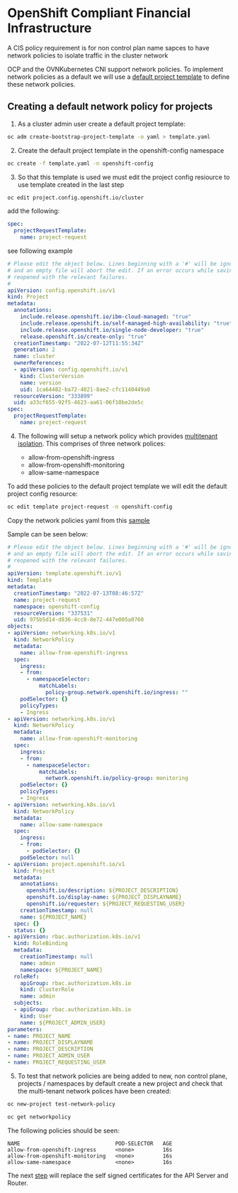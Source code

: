 # OpenShift Compliant Financial Infrastructure

A CIS policy requirement is for non control plan name sapces to have network policies to isolate traffic in the cluster network

OCP and the OVNKubernetes CNI support network policies. To implement network policies as a default we will use a [default project template](https://docs.openshift.com/container-platform/4.10/networking/network_policy/default-network-policy.html) to define these network policies.


## Creating a default network policy for projects


1. As a cluster admin user create a default project template:

```bash
oc adm create-bootstrap-project-template -o yaml > template.yaml
```

2. Create the default project template in the openshift-config namespace

```bash
oc create -f template.yaml -n openshift-config
```

3. So that this template is used we must edit the project config resiource to use template created in the last step

```bash
oc edit project.config.openshift.io/cluster
```
add the following:

```yaml
spec:
  projectRequestTemplate:
    name: project-request
```
see following example

```yaml
# Please edit the object below. Lines beginning with a '#' will be ignored,
# and an empty file will abort the edit. If an error occurs while saving this file will be
# reopened with the relevant failures.
#
apiVersion: config.openshift.io/v1
kind: Project
metadata:
  annotations:
    include.release.openshift.io/ibm-cloud-managed: "true"
    include.release.openshift.io/self-managed-high-availability: "true"
    include.release.openshift.io/single-node-developer: "true"
    release.openshift.io/create-only: "true"
  creationTimestamp: "2022-07-12T11:55:34Z"
  generation: 2
  name: cluster
  ownerReferences:
  - apiVersion: config.openshift.io/v1
    kind: ClusterVersion
    name: version
    uid: 1ca64482-ba72-4021-8ae2-cfc1140449a8
  resourceVersion: "333899"
  uid: a33cf655-92f5-4623-aa61-06f10be2de5c
spec:
  projectRequestTemplate:
    name: project-request
```


4. The following will setup a network policy which provides [multitenant isolation](https://docs.openshift.com/container-platform/4.10/networking/network_policy/multitenant-network-policy.html). This comprises of three network polices:

    - allow-from-openshift-ingress
    - allow-from-openshift-monitoring
    - allow-same-namespace

To add these policies to the default project template we will edit the default project config resource:

```bash
oc edit template project-request -n openshift-config
```

Copy the network policies yaml from this [sample](/accelerators/kubernetes/ocp/gcp/03_default_network_policy/multi_tenant_isolation_netpol.yaml) 

Sample can be seen below:

```yaml
# Please edit the object below. Lines beginning with a '#' will be ignored,
# and an empty file will abort the edit. If an error occurs while saving this file will be
# reopened with the relevant failures.
#
apiVersion: template.openshift.io/v1
kind: Template
metadata:
  creationTimestamp: "2022-07-13T08:46:57Z"
  name: project-request
  namespace: openshift-config
  resourceVersion: "337531"
  uid: 975b5d14-d836-4cc8-8e72-447e005a0760
objects:
- apiVersion: networking.k8s.io/v1
  kind: NetworkPolicy
  metadata:
    name: allow-from-openshift-ingress
  spec:
    ingress:
    - from:
      - namespaceSelector:
          matchLabels:
            policy-group.network.openshift.io/ingress: ""
    podSelector: {}
    policyTypes:
    - Ingress
- apiVersion: networking.k8s.io/v1
  kind: NetworkPolicy
  metadata:
    name: allow-from-openshift-monitoring
  spec:
    ingress:
    - from:
      - namespaceSelector:
          matchLabels:
            network.openshift.io/policy-group: monitoring
    podSelector: {}
    policyTypes:
    - Ingress
- apiVersion: networking.k8s.io/v1
  kind: NetworkPolicy
  metadata:
    name: allow-same-namespace
  spec:
    ingress:
    - from:
      - podSelector: {}
    podSelector: null
- apiVersion: project.openshift.io/v1
  kind: Project
  metadata:
    annotations:
      openshift.io/description: ${PROJECT_DESCRIPTION}
      openshift.io/display-name: ${PROJECT_DISPLAYNAME}
      openshift.io/requester: ${PROJECT_REQUESTING_USER}
    creationTimestamp: null
    name: ${PROJECT_NAME}
  spec: {}
  status: {}
- apiVersion: rbac.authorization.k8s.io/v1
  kind: RoleBinding
  metadata:
    creationTimestamp: null
    name: admin
    namespace: ${PROJECT_NAME}
  roleRef:
    apiGroup: rbac.authorization.k8s.io
    kind: ClusterRole
    name: admin
  subjects:
  - apiGroup: rbac.authorization.k8s.io
    kind: User
    name: ${PROJECT_ADMIN_USER}
parameters:
- name: PROJECT_NAME
- name: PROJECT_DISPLAYNAME
- name: PROJECT_DESCRIPTION
- name: PROJECT_ADMIN_USER
- name: PROJECT_REQUESTING_USER
```

5. To test that network policies are being added to new, non control plane, projects / namespaces by default create a new project and check that the multi-tenant network polices have been created: 

```bash
oc new-project test-network-policy
```

```bash
oc get networkpolicy
```

The following policies should be seen:

```console
NAME                              POD-SELECTOR   AGE
allow-from-openshift-ingress      <none>         16s
allow-from-openshift-monitoring   <none>         16s
allow-same-namespace              <none>         16s
```

The next [step](/accelerators/kubernetes/ocp/gcp/03_replace_api_router_certs/replace_api_router_certs.md) will replace the self signed certificates for the API Server and Router. 
